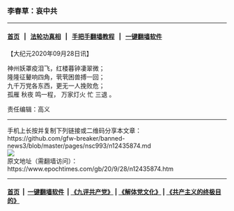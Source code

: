 ### 李春草：哀中共
------------------------

#### [首页](https://github.com/gfw-breaker/banned-news3/blob/master/README.md) &nbsp;&nbsp;|&nbsp;&nbsp; [法轮功真相](https://github.com/begood0513/basic/blob/master/README.md)  &nbsp;&nbsp;|&nbsp;&nbsp; [手把手翻墙教程](https://github.com/gfw-breaker/guides/wiki)  &nbsp;&nbsp;|&nbsp;&nbsp; [一键翻墙软件](https://github.com/gfw-breaker/nogfw/blob/master/README.md)  



<div><p>
 【大纪元2020年09月28日讯】
</p>
<p>
 神州妖罩疫泪飞，红楼暮钟凄翠微；
 <br/>
 隆隆征鼙响四角，茕茕困兽搏一回；
 <br/>
 九千万党各东西，更无一人挽败危；
 <br/>
 <ok href="https://www.epochtimes.com/gb/tag/%E5%AD%A4%E9%9B%81.html">
  孤雁
 </ok>
 <ok href="https://www.epochtimes.com/gb/tag/%E7%A7%8B%E5%A4%9C.html">
  秋夜
 </ok>
 鸣一程，
 <ok href="https://www.epochtimes.com/gb/tag/%E4%B8%87%E5%AE%B6%E7%81%AF%E7%81%AB.html">
  万家灯火
 </ok>
 忙
 <ok href="https://www.epochtimes.com/gb/tag/%E4%B8%89%E9%80%80.html">
  三退
 </ok>
 。
</p>
<p>
 责任编辑：高义
</p>
</div>
<hr/>
手机上长按并复制下列链接或二维码分享本文章：<br/>
https://github.com/gfw-breaker/banned-news3/blob/master/pages/nsc993/n12435874.md <br/>
<a href='https://github.com/gfw-breaker/banned-news3/blob/master/pages/nsc993/n12435874.md'><img src='https://github.com/gfw-breaker/banned-news3/blob/master/pages/nsc993/n12435874.md.png'/></a> <br/>
原文地址（需翻墙访问）：https://www.epochtimes.com/gb/20/9/28/n12435874.htm


------------------------
#### [首页](https://github.com/gfw-breaker/banned-news3/blob/master/README.md) &nbsp;|&nbsp; [一键翻墙软件](https://github.com/gfw-breaker/nogfw/blob/master/README.md) &nbsp;| [《九评共产党》](https://github.com/gfw-breaker/9ping.md/blob/master/README.md#九评之一评共产党是什么) | [《解体党文化》](https://github.com/gfw-breaker/jtdwh.md/blob/master/README.md) | [《共产主义的终极目的》](https://github.com/gfw-breaker/gczydzjmd.md/blob/master/README.md)


<img src='http://gfw-breaker.win/banned-news3/pages/nsc993/n12435874.md' width='0px' height='0px'/>